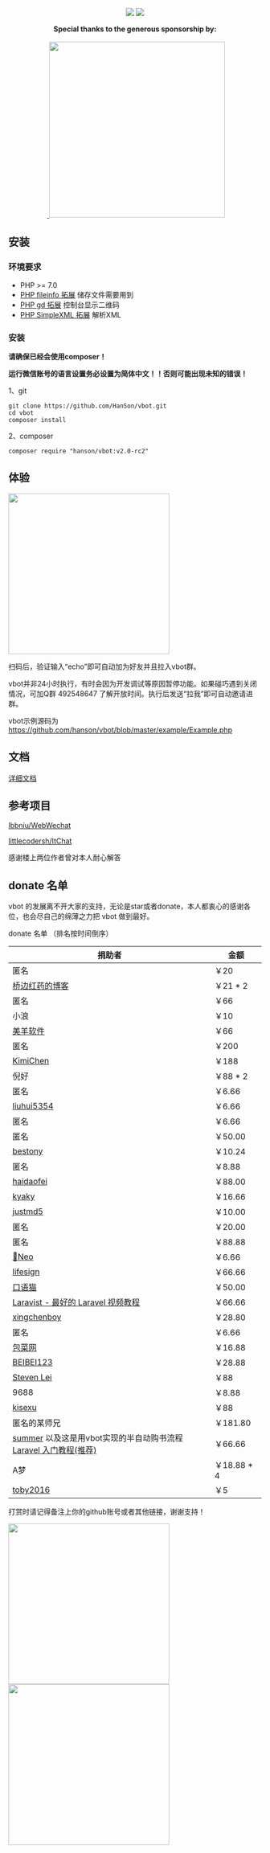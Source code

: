 <p align="center">
<a href="http://hanc.cc"><img src="https://img.shields.io/badge/contact-@HanSon-orange.svg?style=flat"></a>
<img src="https://img.shields.io/badge/license-MIT-green.svg?style=flat">
</p>

<p align="center">
  <b>Special thanks to the generous sponsorship by:</b>
  <br><br>
  <a target="_blank" href="https://www.yousails.com">
    <img src="https://yousails.com/banners/brand.png" width=350>
  </a>
</p>

## 安装

### 环境要求

- PHP >= 7.0
- [PHP fileinfo 拓展](http://php.net/manual/en/book.fileinfo.php) 储存文件需要用到
- [PHP gd 拓展](http://php.net/manual/en/book.image.php) 控制台显示二维码
- [PHP SimpleXML 拓展](https://secure.php.net/manual/en/book.simplexml.php) 解析XML

### 安装

**请确保已经会使用composer！**

**运行微信账号的语言设置务必设置为简体中文！！否则可能出现未知的错误！**

1、git

```
git clone https://github.com/HanSon/vbot.git
cd vbot
composer install
```

2、composer

```
composer require "hanson/vbot:v2.0-rc2"
```

## 体验

<img src="https://ws2.sinaimg.cn/large/685b97a1gy1fdordpa0cgj20e80e811z.jpg" height="320">

扫码后，验证输入“echo”即可自动加为好友并且拉入vbot群。

vbot并非24小时执行，有时会因为开发调试等原因暂停功能。如果碰巧遇到关闭情况，可加Q群 492548647 了解开放时间。执行后发送“拉我”即可自动邀请进群。

vbot示例源码为 https://github.com/hanson/vbot/blob/master/example/Example.php

## 文档

[详细文档](https://hanson.github.io/vbot)

## 参考项目

[lbbniu/WebWechat](https://github.com/lbbniu/WebWechat)

[littlecodersh/ItChat](https://github.com/littlecodersh/ItChat) 

感谢楼上两位作者曾对本人耐心解答

## donate 名单


vbot 的发展离不开大家的支持，无论是star或者donate，本人都衷心的感谢各位，也会尽自己的绵薄之力把 vbot 做到最好。

donate 名单 （排名按时间倒序）

|捐助者|金额|
|-----|----|
|匿名| ￥20|
|[桥边红药的博客](https://www.96qbhy.com)|￥21 * 2|
|匿名| ￥66|
|小浪| ￥10|
|[美羊软件](http://www.yangsoft.cn/)|￥66|
|匿名| ￥200|
|[KimiChen](https://github.com/KimiChen)|￥188|
|倪好 | ￥88 * 2|
|匿名| ￥6.66|
|[liuhui5354](https://github.com/liuhui5354)|￥6.66|
|匿名| ￥6.66|
|匿名| ￥50.00|
|[bestony](https://github.com/bestony)|￥10.24|
|匿名| ￥8.88|
|[haidaofei](https://github.com/haidaofei)|￥88.00|
|[kyaky](https://github.com/kyaky)|￥16.66|
|[justmd5](https://github.com/justmd5)|￥10.00|
|匿名| ￥20.00|
|匿名| ￥88.88|
|[:bear:Neo](https://github.com/Callwoola)|￥6.66|
|[lifesign](https://github.com/lifesign)|￥66.66|
|[口语猫](http://www.kouyumao.com/)|￥50.00|
|[Laravist - 最好的 Laravel 视频教程](https://www.laravist.com)| ￥66.66|
|[xingchenboy](https://github.com/xingchenboy)| ￥28.80|
|匿名| ￥6.66|
|[包菜网](http://baocai.us)| ￥16.88|
|[BEIBEI123](https://github.com/beibei123)| ￥28.88|
|[Steven Lei](https://github.com/stevenlei)| ￥88|
|9688| ￥8.88|
|[kisexu](https://github.com/kisexu)| ￥88|
|匿名的某师兄| ￥181.80|
|[summer](https://github.com/summerblue) 以及这是用vbot实现的半自动购书流程[Laravel 入门教程(推荐)](http://t.laravel-china.org/laravel-tutorial/5.1/buy-it)|￥66.66|
|A梦|￥18.88 * 4 |
|[toby2016](https://github.com/toby2016)|￥5|

打赏时请记得备注上你的github账号或者其他链接，谢谢支持！

<img src="https://ww2.sinaimg.cn/large/685b97a1gy1fd61orxreaj20yf19fmz1.jpg" height="320"><img src="https://ww2.sinaimg.cn/large/685b97a1gy1fd61qscynwj20ng0zk0tx.jpg" height="320">
